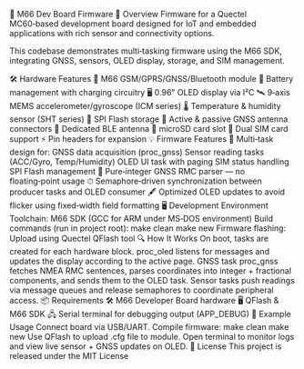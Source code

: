 📡 M66 Dev Board Firmware
📖 Overview
Firmware for a Quectel MC60‑based development board designed for IoT and embedded applications with rich sensor and connectivity options.

This codebase demonstrates multi‑tasking firmware using the M66 SDK, integrating GNSS, sensors, OLED display, storage, and SIM management.

🛠 Hardware Features
📶 M66  GSM/GPRS/GNSS/Bluetooth module
🔋 Battery management with charging circuitry
🖥 0.96" OLED display via I²C
🛰 9‑axis MEMS accelerometer/gyroscope (ICM series)
🌡 Temperature & humidity sensor (SHT series)
💾 SPI Flash storage
📡 Active & passive GNSS antenna connectors
📶 Dedicated BLE antenna
💽 microSD card slot
📲 Dual SIM card support
⚡ Pin headers for expansion
💡 Firmware Features
🧵 Multi‑task design for:
GNSS data acquisition (proc_gnss)
Sensor reading tasks (ACC/Gyro, Temp/Humidity)
OLED UI task with paging
SIM status handling
SPI Flash management
🔢 Pure‑integer GNSS RMC parser — no floating‑point usage
⏱ Semaphore‑driven synchronization between producer tasks and OLED consumer
🖋 Optimized OLED updates to avoid flicker using fixed‑width field formatting
🖥 Development Environment
Toolchain: M66  SDK (GCC for ARM under MS‑DOS environment)
Build commands (run in project root):
  make clean
  make new
Firmware flashing: Upload using Quectel QFlash tool
🔍 How It Works
On boot, tasks are created for each hardware block.
proc_oled listens for messages and updates the display according to the active page.
GNSS task proc_gnss fetches NMEA RMC sentences, parses coordinates into integer + fractional components, and sends them to the OLED task.
Sensor tasks push readings via message queues and release semaphores to coordinate peripheral access.
📦 Requirements
🛠 M66 Developer Board hardware
🖥 QFlash & M66 SDK
🖧 Serial terminal for debugging output (APP_DEBUG)
🚀 Example Usage
Connect board via USB/UART.
Compile firmware:
   make clean
   make new
Use QFlash to upload .cfg file to module.
Open terminal to monitor logs and view live sensor + GNSS updates on OLED.
📜 License
This project is released under the MIT License